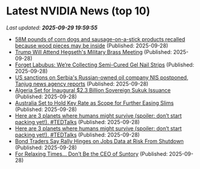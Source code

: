 # Latest NVIDIA News (top 10)
_Last updated: **2025-09-29 19:59:55**_

- [58M pounds of corn dogs and sausage-on-a-stick products recalled because wood pieces may be inside](https://biztoc.com/x/b9b1fa00ddaf7c5b) (Published: 2025-09-28)
- [Trump Will Attend Hegseth's Military Brass Meeting](https://biztoc.com/x/0365b2e9d6002d1f) (Published: 2025-09-28)
- [Forget Labubus: We’re Collecting Semi-Cured Gel Nail Strips](https://biztoc.com/x/f4280df0efee5d64) (Published: 2025-09-28)
- [US sanctions on Serbia's Russian-owned oil company NIS postponed, Tanjug news agency reports](https://biztoc.com/x/88e4f2dbda0e72c7) (Published: 2025-09-28)
- [Algeria Set for Inaugural $2.3 Billion Sovereign Sukuk Issuance](https://biztoc.com/x/40d776857efc9ab6) (Published: 2025-09-28)
- [Australia Set to Hold Key Rate as Scope for Further Easing Slims](https://biztoc.com/x/656c9b383b129008) (Published: 2025-09-28)
- [Here are 3 planets where humans might survive (spoiler: don’t start packing yet!). #TEDTalks](https://biztoc.com/x/b0eff0737c93d1bd) (Published: 2025-09-28)
- [Here are 3 planets where humans might survive (spoiler: don’t start packing yet!). #TEDTalks](https://biztoc.com/x/b0eff0737c93d1bd) (Published: 2025-09-28)
- [Bond Traders Say Rally Hinges on Jobs Data at Risk From Shutdown](https://biztoc.com/x/502e874e179fbcb4) (Published: 2025-09-28)
- [For Relaxing Times... Don’t Be the CEO of Suntory](https://biztoc.com/x/91e397fc66b42117) (Published: 2025-09-28)
